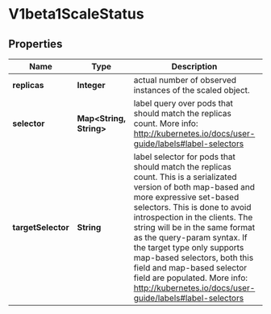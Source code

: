 
# V1beta1ScaleStatus

## Properties
Name | Type | Description | Notes
------------ | ------------- | ------------- | -------------
**replicas** | **Integer** | actual number of observed instances of the scaled object. | 
**selector** | **Map&lt;String, String&gt;** | label query over pods that should match the replicas count. More info: http://kubernetes.io/docs/user-guide/labels#label-selectors |  [optional]
**targetSelector** | **String** | label selector for pods that should match the replicas count. This is a serializated version of both map-based and more expressive set-based selectors. This is done to avoid introspection in the clients. The string will be in the same format as the query-param syntax. If the target type only supports map-based selectors, both this field and map-based selector field are populated. More info: http://kubernetes.io/docs/user-guide/labels#label-selectors |  [optional]



